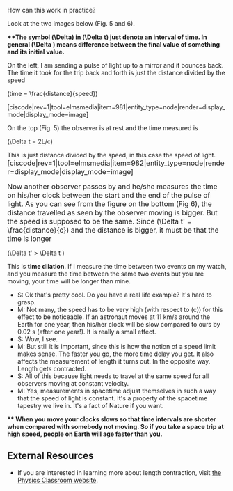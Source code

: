 How can this work in practice?  
  
Look at the two images below (Fig. 5 and 6).

**\*\*The symbol \(\Delta\) in \(\Delta t\) just denote an interval of time. In general \(\Delta \) means difference between the final value of something and its initial value.**

On the left, I am sending a pulse of light up to a mirror and it bounces back. The time it took for the trip back and forth is just the distance divided by the speed

\(time = \frac{distance}{speed}\)

[ciscode|rev=1|tool=elmsmedia|item=981|entity_type=node|render=display_mode|display_mode=image]

On the top (Fig. 5) the observer is at rest and the time measured is

\(\Delta t = 2L/c\)

This is just distance divided by the speed, in this case the speed of light.<span style="font-size: 1rem;">[ciscode|rev=1|tool=elmsmedia|item=982|entity_type=node|render=display_mode|display_mode=image]</span>

<span style="font-size: 1rem;">Now another observer passes by and he/she measures the time on his/her clock between the start and the end of the pulse of light. As you can see from the figure on the bottom (Fig 6), the distance travelled as seen by the observer moving is bigger. But the speed is supposed to be the same. Since \(\Delta t' = \frac{distance}{c}\) and the distance is bigger, it must be that the time is longer</span>

\(\Delta t' > \Delta t \)

This is **time dilation**. If I measure the time between two events on my watch, and you measure the time between the same two events but you are moving, your time will be longer than mine.

- S: Ok that's pretty cool. Do you have a real life example? It's hard to grasp.
- M: Not many, the speed has to be very high (with respect to \(c\)) for this effect to be noticeable. If an astronaut moves at 11 km/s around the Earth for one year, then his/her clock will be slow compared to ours by 0.02 s (after one year!). It is really a small effect.
- S: Wow, I see.
- M: But still it is important, since this is how the notion of a speed limit makes sense. The faster you go, the more time delay you get. It also affects the measurement of length it turns out. In the opposite way. Length gets contracted.
- S: All of this because light needs to travel at the same speed for all observers moving at constant velocity.
- M: Yes, measurements in spacetime adjust themselves in such a way that the speed of light is constant. It's a property of the spacetime tapestry we live in. It's a fact of Nature if you want.

**\*\* When you move your clocks slows so that time intervals are shorter when compared with somebody not moving. So if you take a space trip at high speed, people on Earth will age faster than you.**

External Resources
------------------

- If you are interested in learning more about length contraction, visit [the Physics Classroom website](http://www.physicsclassroom.com/mmedia/specrel/lc.cfm).